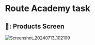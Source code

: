 # Route Academy task


## 🛒: Products Screen

![Screenshot_20240713_102109](https://github.com/user-attachments/assets/03c48e15-6630-4e4d-a342-908f01c0acaf)

